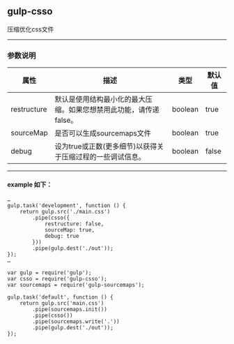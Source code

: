## gulp-csso
压缩优化css文件
***
### 参数说明
| 属性                         | 描述     | 类型 | 默认值 |
|--------------------------------|-----------------|------|---------|
| restructure | 默认是使用结构最小化的最大压缩。如果您想禁用此功能，请传递false。 | boolean | true |
| sourceMap | 是否可以生成sourcemaps文件 | boolean | true |
| debug | 设为true或正数(更多细节)以获得关于压缩过程的一些调试信息。 | boolean | false |
***
#### example 如下：
```
…
gulp.task('development', function () {
    return gulp.src('./main.css')
        .pipe(csso({
            restructure: false,
            sourceMap: true,
            debug: true
        }))
        .pipe(gulp.dest('./out'));
});         
…
```
```
var gulp = require('gulp');
var csso = require('gulp-csso');
var sourcemaps = require('gulp-sourcemaps');
 
gulp.task('default', function () {
    return gulp.src('main.css')
        .pipe(sourcemaps.init())
        .pipe(csso())
        .pipe(sourcemaps.write('.'))
        .pipe(gulp.dest('./out'));
});
```